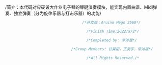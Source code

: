 /简介：本代码对应硬设大作业电子琴的琴键演奏模块，能实现内置曲谱、Midi弹奏、独立弹奏（分为旋律乐器与打击乐器）的功能/

```c++
                                   /*开发板：Aruino Mego 2560*/

                                     /*Finish Time:2022/9/2*/

                                     /*Completed by: 李沐晟*/

                              /*Group Members: 甘冀韬，王昊宇，李沐晟*/

                                     /*All Rights Reserved./*
```

